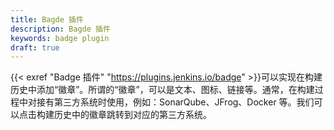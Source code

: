 ```yaml
---
title: Bagde 插件
description: Bagde 插件
keywords: badge plugin
draft: true
---
```


{{< exref "Badge 插件" "https://plugins.jenkins.io/badge" >}}可以实现在构建历史中添加“徽章”。所谓的“徽章”，可以是文本、图标、链接等。通常，在构建过程中对接有第三方系统时使用，例如：SonarQube、JFrog、Docker 等。我们可以点击构建历史中的徽章跳转到对应的第三方系统。